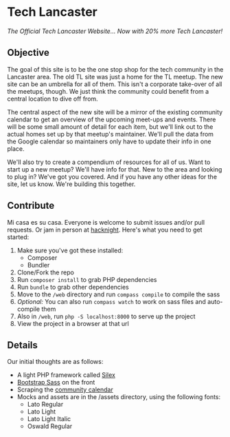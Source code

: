 # Tech Lancaster
_The Official Tech Lancaster Website... Now with 20% more Tech Lancaster!_

## Objective
The goal of this site is to be the one stop shop for the tech community in the Lancaster area. The old TL site was just a home for the TL meetup. The new site can be an umbrella for all of them. This isn't a corporate take-over of all the meetups, though. We just think the community could benefit from a central location to dive off from. 

The central aspect of the new site will be a mirror of the existing community calendar to get an overview of the upcoming meet-ups and events. There will be some small amount of detail for each item, but we'll link out to the actual homes set up by that meetup's maintainer. We'll pull the data from the Google calendar so maintainers only have to update their info in one place.

We'll also try to create a compendium of resources for all of us. Want to start up a new meetup? We'll have info for that. New to the area and looking to plug in? We've got you covered. And if you have any other ideas for the site, let us know. We're building this together.

## Contribute
Mi casa es su casa. Everyone is welcome to submit issues and/or pull requests. Or jam in person at  [hacknight](http://www.hacklancaster.net/). Here's what you need to get started:

1. Make sure you've got these installed:
    - Composer
    - Bundler
2. Clone/Fork the repo
3. Run `composer install` to grab PHP dependencies
4. Run `bundle` to grab other dependencies
5. Move to the `/web` directory and run `compass compile` to compile the sass
6. _Optional:_ You can also run `compass watch` to work on sass files and auto-compile them
7. Also in `/web`, run `php -S localhost:8000` to serve up the project
8. View the project in a browser at that url

## Details
Our initial thoughts are as follows:

- A light PHP framework called [Silex](http://silex.sensiolabs.org/)
- [Bootstrap Sass](https://github.com/twbs/bootstrap-sass) on the front
- Scraping the [community calendar](https://www.google.com/calendar/embed?src=6l7e832ee9bemt1i9c42vltrug%40group.calendar.google.com)
- Mocks and assets are in the /assets directory, using the following fonts:
    - Lato Regular
    - Lato Light
    - Lato Light Italic
    - Oswald Regular
